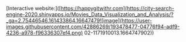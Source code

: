 [Interactive website:]([https://happygitwithr.com](https://city-search-engine-2020.shinyapps.io/Movies_Data_Visualization_and_Analysis/?_ga=2.75446546.161433864.16647479![image](https://user-images.githubusercontent.com/42886269/193478477-04776f94-adf9-4236-a978-f96336307ef4.png)
02-1171910013.1664747902))
